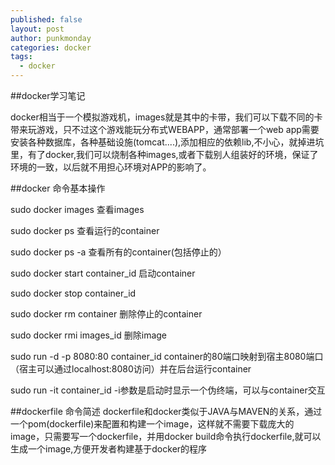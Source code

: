 ```yaml
---
published: false
layout: post
author: punkmonday
categories: docker
tags: 
  - docker
---
```


##docker学习笔记

docker相当于一个模拟游戏机，images就是其中的卡带，我们可以下载不同的卡带来玩游戏，只不过这个游戏能玩分布式WEBAPP，通常部署一个web app需要安装各种数据库，各种基础设施(tomcat....),添加相应的依赖lib,不小心，就掉进坑里，有了docker,我们可以烧制各种images,或者下载别人组装好的环境，保证了环境的一致，以后就不用担心环境对APP的影响了。

##docker 命令基本操作

sudo docker images 查看images

sudo docker ps 查看运行的container

sudo docker ps -a 查看所有的container(包括停止的）

sudo docker start container_id 启动container

sudo docker stop container_id

sudo docker rm container 删除停止的container

sudo docker rmi images_id 删除image

sudo run -d -p 8080:80 container_id  container的80端口映射到宿主8080端口（宿主可以通过localhost:8080访问）并在后台运行container

sudo run -it container_id -i参数是启动时显示一个伪终端，可以与container交互

##dockerfile 命令简述
dockerfile和docker类似于JAVA与MAVEN的关系，通过一个pom(dockerfile)来配置和构建一个image，这样就不需要下载庞大的image，只需要写一个dockerfile，并用docker build命令执行dockerfile,就可以生成一个image,方便开发者构建基于docker的程序

